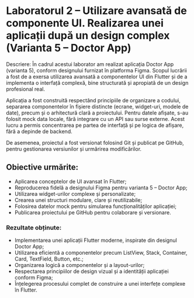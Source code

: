 # Laboratorul 2 – Utilizare avansată de componente UI. Realizarea unei aplicații după un design complex (Varianta 5 – Doctor App)

Descriere:
În cadrul acestui laborator am realizat aplicația Doctor App (varianta 5), conform designului furnizat în platforma Figma. Scopul lucrării a fost de a exersa utilizarea avansată a componentelor UI din Flutter și de a implementa o interfață complexă, bine structurată și apropiată de un design profesional real.

Aplicația a fost construită respectând principiile de organizare a codului, separarea componentelor în fișiere distincte (ecrane, widget-uri, modele de date), precum și o arhitectură clară a proiectului.
Pentru datele afișate, s-au folosit mock data locale, fără integrare cu un API sau surse externe. Acest lucru a permis concentrarea pe partea de interfață și pe logica de afișare, fără a depinde de backend.

De asemenea, proiectul a fost versionat folosind Git și publicat pe GitHub, pentru gestionarea versiunilor și urmărirea modificărilor.

## Obiective urmărite:

- Aplicarea conceptelor de UI avansat în Flutter;
- Reproducerea fidelă a designului Figma pentru varianta 5 – Doctor App;
- Utilizarea widget-urilor complexe și personalizate;
- Crearea unei structuri modulare, clare și reutilizabile;
- Folosirea datelor mock pentru simularea funcționalităților aplicației;
- Publicarea proiectului pe GitHub pentru colaborare și versionare.

### Rezultate obținute:
- Implementarea unei aplicații Flutter moderne, inspirate din designul Doctor App;
- Utilizarea eficientă a componentelor precum ListView, Stack, Container, Card, TextField, Button, etc.;
- Organizarea logică a componentelor și a layout-urilor;
- Respectarea principiilor de design vizual și a identității aplicației conform Figma;
- Înțelegerea procesului complet de construire a unei interfețe complexe în Flutter.
